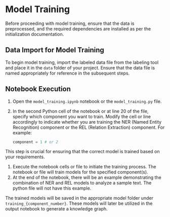 # Model Training

Before proceeding with model training, ensure that the data is preprocessed, and the required dependencies are installed as per the initialization documentation.

## Data Import for Model Training

To begin model training, import the labeled data file from the labeling tool and place it in the `data` folder of your project. Ensure that the data file is named appropriately for reference in the subsequent steps.

## Notebook Execution

1. Open the `model_training.ipynb` notebook or the `model_training.py` file.

2. In the second Python cell of the notebook or at line 20 of the file, specify which component you want to train. Modify the cell or line accordingly to indicate whether you are training the NER (Named Entity Recognition) component or the REL (Relation Extraction) component. For example:

   ```python
   component = 1 # or 2
    ```

This step is crucial for ensuring that the correct model is trained based on your requirements.
1. Execute the notebook cells or file to initiate the training process. The notebook or file will train models for the specified component(s).
2. At the end of the notebook, there will be an example demonstrating the combination of NER and REL models to analyze a sample text. The python file will not have this example.

The trained models will be saved in the appropriate model folder under `training_{component_number}`. These models will later be utilized in the output notebook to generate a knowledge graph.